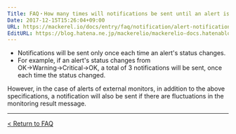 ```yaml
---
Title: FAQ・How many times will notifications be sent until an alert is resolved?
Date: 2017-12-15T15:26:04+09:00
URL: https://mackerel.io/docs/entry/faq/notification/alert-notification
EditURL: https://blog.hatena.ne.jp/mackerelio/mackerelio-docs.hatenablog.mackerel.io/atom/entry/8599973812326830231
---
```


* Notifications will be sent only once each time an alert's status changes.
* For example, if an alert's status changes from OK→Warning→Critical→OK, a total of 3 notifications will be sent, once each time the status changed.

However, in the case of alerts of external monitors, in addition to the above specifications, a notification will also be sent if there are fluctuations in the monitoring result message.

---

[< Return to FAQ](https://mackerel.io/docs/entry/faq)
